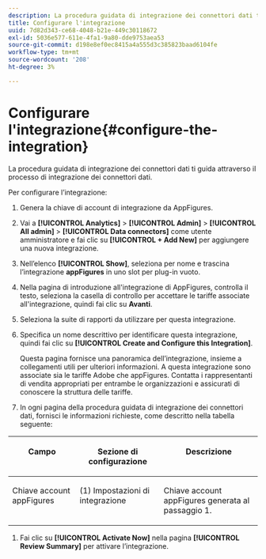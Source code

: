 ```yaml
---
description: La procedura guidata di integrazione dei connettori dati ti guida attraverso il processo di integrazione dei connettori dati.
title: Configurare l'integrazione
uuid: 7d82d343-ce68-4048-b21e-449c30118672
exl-id: 5036e577-611e-4fa1-9a80-dde9753aea53
source-git-commit: d198e8ef0ec8415a4a555d3c385823baad6104fe
workflow-type: tm+mt
source-wordcount: '208'
ht-degree: 3%

---
```


# Configurare l&#39;integrazione{#configure-the-integration}

La procedura guidata di integrazione dei connettori dati ti guida attraverso il processo di integrazione dei connettori dati.

Per configurare l’integrazione:

1. [](https://appfigures.com/support/faq/523/connecting-to-adobes-marketing-cloud) Genera la chiave di account di integrazione da AppFigures.
1. Vai a **[!UICONTROL Analytics]** > **[!UICONTROL Admin]** > **[!UICONTROL All admin]** > **[!UICONTROL Data connectors]** come utente amministratore e fai clic su **[!UICONTROL + Add New]** per aggiungere una nuova integrazione.
1. Nell’elenco **[!UICONTROL Show]**, seleziona per nome e trascina l’integrazione **appFigures** in uno slot per plug-in vuoto.
1. Nella pagina di introduzione all&#39;integrazione di AppFigures, controlla il testo, seleziona la casella di controllo per accettare le tariffe associate all&#39;integrazione, quindi fai clic su **Avanti**.
1. Seleziona la suite di rapporti da utilizzare per questa integrazione.
1. Specifica un nome descrittivo per identificare questa integrazione, quindi fai clic su **[!UICONTROL Create and Configure this Integration]**.

   Questa pagina fornisce una panoramica dell’integrazione, insieme a collegamenti utili per ulteriori informazioni. A questa integrazione sono associate sia le tariffe Adobe che appFigures. Contatta i rappresentanti di vendita appropriati per entrambe le organizzazioni e assicurati di conoscere la struttura delle tariffe.
1. In ogni pagina della procedura guidata di integrazione dei connettori dati, fornisci le informazioni richieste, come descritto nella tabella seguente:

<table id="table_74EC1EEBE7A548AB878AA40187EBCD30"> 
 <thead> 
  <tr valign="top"> 
   <th colname="col2" class="entry"> <p> <b>Campo</b> </p> </th> 
   <th colname="col03" class="entry"> <p> <b>Sezione di configurazione</b> </p> </th> 
   <th colname="col3" class="entry"> <p> <b>Descrizione</b> </p> </th> 
  </tr> 
 </thead>
 <tbody> 
  <tr valign="top"> 
   <td colname="col2"> <p>Chiave account appFigures </p> </td> 
   <td colname="col03"> <p>(1) Impostazioni di integrazione </p> </td> 
   <td colname="col3"> <p>Chiave account appFigures generata al passaggio 1. </p> </td> 
  </tr> 
 </tbody> 
</table>

1. Fai clic su **[!UICONTROL Activate Now]** nella pagina **[!UICONTROL Review Summary]** per attivare l’integrazione.
